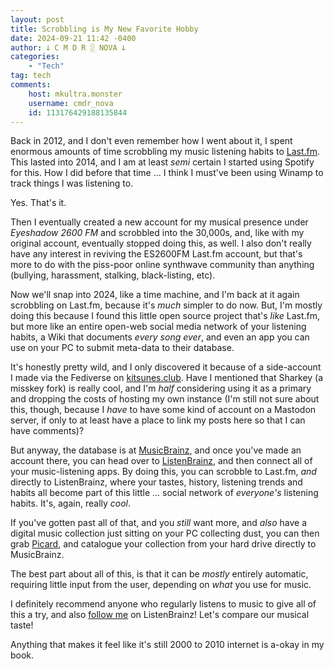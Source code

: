 ```yaml
---
layout: post
title: Scrobbling is My New Favorite Hobby
date: 2024-09-21 11:42 -0400
author: 𐕣 C M D R ░ NOVA 𐕣
categories:
    - "Tech"
tag: tech
comments:
    host: mkultra.monster
    username: cmdr_nova
    id: 113176429188135844
---
```


Back in 2012, and I don't even remember how I went about it, I spent enormous amounts of time scrobbling my music listening habits to <a href="https://www.last.fm/user/cmdr_nova" target="_blank">Last.fm</a>. This lasted into 2014, and I am at least *semi* certain I started using Spotify for this. How I did before that time ... I think I must've been using Winamp to track things I was listening to.

Yes. That's it.

Then I eventually created a new account for my musical presence under *Eyeshadow 2600 FM* and scrobbled into the 30,000s, and, like with my original account, eventually stopped doing this, as well. I also don't really have any interest in reviving the ES2600FM Last.fm account, but that's more to do with the piss-poor online synthwave community than anything (bullying, harassment, stalking, black-listing, etc).

Now we'll snap into 2024, like a time machine, and I'm back at it again scrobbling on Last.fm, because it's *much* simpler to do now. But, I'm mostly doing this because I found this little open source project that's *like* Last.fm, but more like an entire open-web social media network of your listening habits, a Wiki that documents *every song ever*, and even an app you can use on your PC to submit meta-data to their database.

It's honestly pretty wild, and I only discovered it because of a side-account I made via the Fediverse on <a href="https://kitsunes.club/@foxx_nova" target="_blank">kitsunes.club</a>. Have I mentioned that Sharkey (a misskey fork) is really cool, and I'm *half* considering using it as a primary and dropping the costs of hosting my own instance (I'm still not sure about this, though, because I *have* to have some kind of account on a Mastodon server, if only to at least have a place to link my posts here so that I can have comments)?

But anyway, the database is at <a href="https://musicbrainz.org" target="_blank">MusicBrainz</a>, and once you've made an account there, you can head over to <a href="https://listenbrainz.org" target="_blank">ListenBrainz</a>, and then connect all of your music-listening apps. By doing this, you can scrobble to Last.fm, *and* directly to ListenBrainz, where your tastes, history, listening trends and habits all become part of this little ... social network of *everyone's* listening habits. It's, again, really *cool*.

If you've gotten past all of that, and you *still* want more, and *also* have a digital music collection just sitting on your PC collecting dust, you can then grab <a href="https://picard.musicbrainz.org" target="_blank">Picard</a>, and catalogue your collection from your hard drive directly to MusicBrainz.

The best part about all of this, is that it can be *mostly* entirely automatic, requiring little input from the user, depending on *what* you use for music.

I definitely recommend anyone who regularly listens to music to give all of this a try, and also <a href="https://listenbrainz.org/user/foxx_nova" target="_blank">follow me</a> on ListenBrainz! Let's compare our musical taste!

Anything that makes it feel like it's still 2000 to 2010 internet is a-okay in my book.